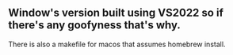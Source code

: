 ## Window's version built using VS2022 so if there's any goofyness that's why.

There is also a makefile for macos that assumes homebrew install.
